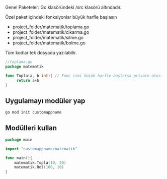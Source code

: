 Genel Paketeler: Go  klasöründeki /src klasörü altındadır.

Özel paket içindeki fonksiyonlar büyük harfle başlasın


- project_folder/matematik/toplama.go
- project_folder/matematik/cikarma.go
- project_folder/matematik/silme.go
- project_folder/matematik/bolme.go

Tüm kodlar tek dosyada yazılabilir.
```go
//toplama.go
package matematik

func Topla(a, b int){ // Func ismi küçük harfle başlarsa private olur.
     return a+b
}
```


## Uygulamayı modüler yap

```bash
go mod init customappname 
```

## Modülleri kullan

```go
package main

import "customappname/matematik"

func main(){
    matematik.Topla(10, 20)
    matematik.Bol(100, 10)
}
```